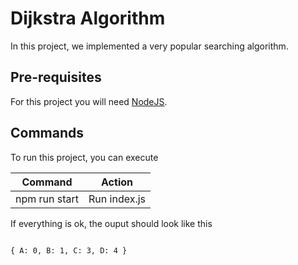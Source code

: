 # Dijkstra Algorithm

In this project, we implemented a very popular searching algorithm.

## Pre-requisites

For this project you will need [NodeJS](https://nodejs.org/en).

## Commands

To run this project, you can execute

| Command       | Action       |
| ------------- | ------------ |
| npm run start | Run index.js |

If everything is ok, the ouput should look like this

```

{ A: 0, B: 1, C: 3, D: 4 }
```

